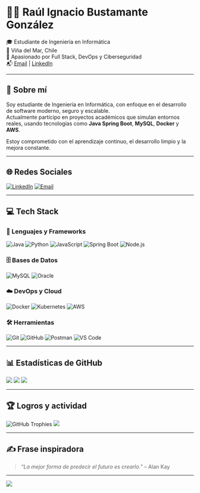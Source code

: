 # 👨‍💻 Raúl Ignacio Bustamante González

🎓 Estudiante de Ingeniería en Informática  
📍 Viña del Mar, Chile  
🧠 Apasionado por Full Stack, DevOps y Ciberseguridad  
📬 [Email](mailto:rau.bustamante@duocuc.cl) | [LinkedIn](https://www.linkedin.com/in/raulignacio/)

---

## 💫 Sobre mí

Soy estudiante de Ingeniería en Informática, con enfoque en el desarrollo de software moderno, seguro y escalable.  
Actualmente participo en proyectos académicos que simulan entornos reales, usando tecnologías como **Java Spring Boot**, **MySQL**, **Docker** y **AWS**.

Estoy comprometido con el aprendizaje continuo, el desarrollo limpio y la mejora constante.

---

## 🌐 Redes Sociales

[![LinkedIn](https://img.shields.io/badge/LinkedIn-%230077B5.svg?logo=linkedin&logoColor=white)](https://www.linkedin.com/in/raulignacio/)
[![Email](https://img.shields.io/badge/Email-D14836?logo=gmail&logoColor=white)](mailto:rau.bustamante@duocuc.cl)

---

## 💻 Tech Stack

### 🧠 Lenguajes y Frameworks
![Java](https://img.shields.io/badge/Java-%23ED8B00.svg?style=for-the-badge&logo=openjdk&logoColor=white)
![Python](https://img.shields.io/badge/Python-3670A0?style=for-the-badge&logo=python&logoColor=ffdd54)
![JavaScript](https://img.shields.io/badge/JavaScript-%23323330.svg?style=for-the-badge&logo=javascript&logoColor=%23F7DF1E)
![Spring Boot](https://img.shields.io/badge/Spring%20Boot-6DB33F?style=for-the-badge&logo=springboot&logoColor=white)
![Node.js](https://img.shields.io/badge/Node.js-339933?style=for-the-badge&logo=nodedotjs&logoColor=white)

### 🗄️ Bases de Datos
![MySQL](https://img.shields.io/badge/MySQL-005C84?style=for-the-badge&logo=mysql&logoColor=white)
![Oracle](https://img.shields.io/badge/Oracle-F80000?style=for-the-badge&logo=oracle&logoColor=white)

### ☁️ DevOps y Cloud
![Docker](https://img.shields.io/badge/Docker-2496ED?style=for-the-badge&logo=docker&logoColor=white)
![Kubernetes](https://img.shields.io/badge/Kubernetes-326CE5?style=for-the-badge&logo=kubernetes&logoColor=white)
![AWS](https://img.shields.io/badge/AWS-%23FF9900.svg?style=for-the-badge&logo=amazonaws&logoColor=white)

### 🛠️ Herramientas
![Git](https://img.shields.io/badge/Git-F05033?style=for-the-badge&logo=git&logoColor=white)
![GitHub](https://img.shields.io/badge/GitHub-181717?style=for-the-badge&logo=github&logoColor=white)
![Postman](https://img.shields.io/badge/Postman-FF6C37?style=for-the-badge&logo=postman&logoColor=white)
![VS Code](https://img.shields.io/badge/VS%20Code-007ACC?style=for-the-badge&logo=visualstudiocode&logoColor=white)

---

## 📊 Estadísticas de GitHub

![](https://github-readme-stats.vercel.app/api?username=rau1ignacio&theme=tokyonight&show_icons=true&hide_border=false)
![](https://github-readme-stats.vercel.app/api/top-langs/?username=rau1ignacio&theme=tokyonight&layout=compact&hide_border=false)
![](https://streak-stats.demolab.com/?user=rau1ignacio&theme=tokyonight&hide_border=false)

---

## 🏆 Logros y actividad

![GitHub Trophies](https://github-profile-trophy.vercel.app/?username=rau1ignacio&theme=radical&no-frame=true&margin-w=6)
![](https://github-contributor-stats.vercel.app/api?username=rau1ignacio&limit=5&theme=dark&combine_all_yearly_contributions=true)

---

## ✍️ Frase inspiradora

> _“La mejor forma de predecir el futuro es crearlo.”_ – Alan Kay

---

[![](https://visitcount.itsvg.in/api?id=rau1ignacio&label=Profile%20Views&color=6&icon=5&pretty=true)](https://visitcount.itsvg.in)
